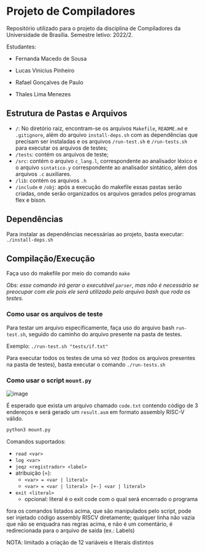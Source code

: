 # Projeto de Compiladores 

Repositório utilizado para o projeto da disciplina de Compiladores da Universidade de Brasília. Semestre letivo: 2022/2.

Estudantes:

- Fernanda Macedo de Sousa

- Lucas Vinicius Pinheiro

- Rafael Gonçalves de Paulo

- Thales Lima Menezes

## Estrutura de Pastas e Arquivos

- `/`: No diretório raiz, encontram-se os arquivos `Makefile`, `README.md` e `.gitignore`, além do  arquivo `install-deps.sh` com as dependências que precisam ser instaladas e os arquivos `/run-test.sh` e `/run-tests.sh` para executar os arquivos de testes;
- `/tests`: contém os arquivos de teste;
- `/src`: contém o arquivo `c_lang.l`, correspondente ao analisador léxico e o arquivo `sintatico.y` correspondente ao analisador sintático, além dos arquivos `.c` auxiliares.
- `/lib`: contém os arquivos `.h`
- `/include` e `/obj`: após a execução do makefile essas pastas serão criadas, onde serão organizados os arquivos gerados pelos programas flex e bison.

## Dependências

Para instalar as dependências necessárias ao projeto, basta executar: `./install-deps.sh`

## Compilação/Execução

Faça uso do makefile por meio do comando `make`

*Obs: esse comando irá gerar o executável `parser`, mas não é necessário se preocupar com ele pois ele será utilizado pelo arquivo bash que roda os testes.*

### Como usar os arquivos de teste

Para testar um arquivo especificamente, faça uso do arquivo bash `run-test.sh`, seguido do caminho do arquivo presente na pasta de testes.

Exemplo: `./run-test.sh "tests/if.txt"`

Para executar todos os testes de uma só vez (todos os arquivos presentes na pasta de testes), basta executar o comando `./run-tests.sh`

### Como usar o script `mount.py`

![image](https://user-images.githubusercontent.com/33532177/218939098-5fc27412-9a42-4d93-8efc-b8580c3eb555.png)

É esperado que exista um arquivo chamado `code.txt` contendo código de 3 endereços e será gerado um `result.asm` em formato assembly RISC-V válido.

```bash
python3 mount.py
```

Comandos suportados:
- `read <var>`
- `log <var>`
- `jeqz <registrador> <label>`
- atribuição (=):
  - `<var> = <var | literal>`
  - `<var> = <var | literal> [+-] <var | literal>`
- `exit <literal>`
  - opcional: literal é o exit code com o qual será encerrado o programa

fora os comandos listados acima, que são manipulados pelo script, pode ser injetado código assembly RISCV diretamente; qualquer linha não vazia que não se enquadra nas regras acima, e não é um comentário, é redirecionada para o arquivo de saída (ex.: Labels)

NOTA: limitado a criação de 12 variáveis e literais distintos
